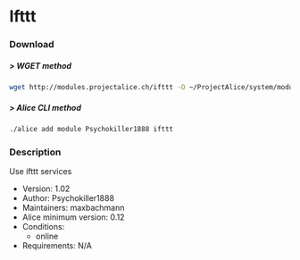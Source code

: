 # Ifttt

### Download

##### > WGET method
```bash
wget http://modules.projectalice.ch/ifttt -O ~/ProjectAlice/system/moduleInstallTickets/Ifttt.install
```

##### > Alice CLI method
```bash
./alice add module Psychokiller1888 ifttt
```

### Description
Use ifttt services

- Version: 1.02
- Author: Psychokiller1888
- Maintainers: maxbachmann
- Alice minimum version: 0.12
- Conditions:
  - online
- Requirements: N/A
